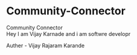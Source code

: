 # Community-Connector
Community Connector
<br/>
Hey I am Vijay Karnade and i am softwre developr

Auther - Vijay Rajaram Karande
